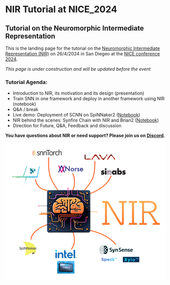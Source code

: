 # NIR Tutorial at NICE_2024

## Tutorial on the Neuromorphic Intermediate Representation

This is the landing page for the tutorial on the [Neuromorphic Intermediate Representation (NIR)](https://github.com/neuromorphs/NIR) on 26/4/2024 in San Diegeo at the [NICE conference 2024](https://niceworkshop.org/nice-2024/).

*This page is under construction and will be updated before the event*

### Tutorial Agenda:

- Introduction to NIR, its motivation and its design (presentation)
- Train SNN in one framework and deploy in another framework using NIR (notebook)
- Q&A / break
- Live demo: Deployment of SCNN on SpiNNaker2 ([Notebook](notebooks/spinnaker2_demo/spinnaker2_demo.ipynb))
- NIR behind the scenes: Synfire Chain with NIR and Brian2 ([Notebook](notebooks/nir_to_brian2/nir_to_brian2.ipynb))
- Direction for Future, Q&A, Feedback and discussion


**You have questions about NIR or need support? Please join us on [Discord](https://discord.gg/JRMRGP9h3c).**

![Image NIR platforms](figures/nir_frameworks.png)

